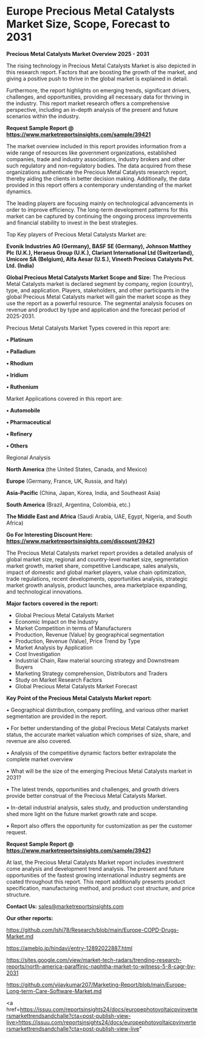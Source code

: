 # Europe Precious Metal Catalysts Market Size, Scope, Forecast to 2031

<Strong> Precious Metal Catalysts Market Overview 2025 - 2031</strong>

The rising technology in Precious Metal Catalysts Market is also depicted in this research report. Factors that are boosting the growth of the market, and giving a positive push to thrive in the global market is explained in detail.

Furthermore, the report highlights on emerging trends, significant drivers, challenges, and opportunities, providing all necessary data for thriving in the industry. This report market research offers a comprehensive perspective, including an in-depth analysis of the present and future scenarios within the industry.

<strong>Request Sample Report @ <a href=https://www.marketreportsinsights.com/sample/39421>https://www.marketreportsinsights.com/sample/39421</a></strong>

The market overview included in this report provides information from a wide range of resources like government organizations, established companies, trade and industry associations, industry brokers and other such regulatory and non-regulatory bodies. The data acquired from these organizations authenticate the Precious Metal Catalysts research report, thereby aiding the clients in better decision making. Additionally, the data provided in this report offers a contemporary understanding of the market dynamics.

The leading players are focusing mainly on technological advancements in order to improve efficiency. The long-term development patterns for this market can be captured by continuing the ongoing process improvements and financial stability to invest in the best strategies.

Top Key players of Precious Metal Catalysts Market are:

<strong>Evonik Industries AG (Germany), BASF SE (Germany), Johnson Matthey Plc (U.K.), Heraeus Group (U.K.), Clariant International Ltd (Switzerland), Umicore SA (Belgium), Alfa Aesar (U.S.), Vineeth Precious Catalysts Pvt. Ltd. (India)</strong>

<strong><b>Global Precious Metal Catalysts Market Scope and Size:</b></strong>
The Precious Metal Catalysts market is declared segment by company, region (country), type, and application. Players, stakeholders, and other participants in the global Precious Metal Catalysts market will gain the market scope as they use the report as a powerful resource. The segmental analysis focuses on revenue and product by type and application and the forecast period of 2025-2031.

Precious Metal Catalysts Market Types covered in this report are:

<strong>•  Platinum

•  Palladium

•  Rhodium

•  Iridium

•  Ruthenium</strong>

Market Applications covered in this report are:

<strong>•  Automobile

•  Pharmaceutical

•  Refinery

•  Others</strong> 

Regional Analysis

<strong>North America</strong> (the United States, Canada, and Mexico)

<strong>Europe</strong> (Germany, France, UK, Russia, and Italy)

<strong>Asia-Pacific</strong> (China, Japan, Korea, India, and Southeast Asia)

<strong>South America</strong> (Brazil, Argentina, Colombia, etc.)

<strong>The Middle East and Africa</strong> (Saudi Arabia, UAE, Egypt, Nigeria, and South Africa)

<strong>Go For Interesting Discount Here: <a href=https://www.marketreportsinsights.com/discount/39421>https://www.marketreportsinsights.com/discount/39421</a></strong>

The Precious Metal Catalysts market report provides a detailed analysis of global market size, regional and country-level market size, segmentation market growth, market share, competitive Landscape, sales analysis, impact of domestic and global market players, value chain optimization, trade regulations, recent developments, opportunities analysis, strategic market growth analysis, product launches, area marketplace expanding, and technological innovations.

<strong><b>Major factors covered in the report:</b></strong>
<ul>
  <li>Global Precious Metal Catalysts Market </li>
  <li>Economic Impact on the Industry</li>
  <li>Market Competition in terms of Manufacturers</li>
  <li>Production, Revenue (Value) by geographical segmentation</li>
  <li>Production, Revenue (Value), Price Trend by Type</li>
  <li>Market Analysis by Application</li>
  <li>Cost Investigation</li>
  <li>Industrial Chain, Raw material sourcing strategy and Downstream Buyers</li>
  <li>Marketing Strategy comprehension, Distributors and Traders</li>
  <li>Study on Market Research Factors</li>
  <li>Global Precious Metal Catalysts Market Forecast</li>
</ul>

<strong><b>Key Point of the Precious Metal Catalysts Market report:</b></strong>

• Geographical distribution, company profiling, and various other market segmentation are provided in the report.

• For better understanding of the global Precious Metal Catalysts market status, the accurate market valuation which comprises of size, share, and revenue are also covered.

• Analysis of the competitive dynamic factors better extrapolate the complete market overview

• What will be the size of the emerging Precious Metal Catalysts market in 2031?

• The latest trends, opportunities and challenges, and growth drivers provide better construal of the Precious Metal Catalysts Market.

• In-detail industrial analysis, sales study, and production understanding shed more light on the future market growth rate and scope.

• Report also offers the opportunity for customization as per the customer request.

<strong>Request Sample Report @ <a href=https://www.marketreportsinsights.com/sample/39421>https://www.marketreportsinsights.com/sample/39421</a></strong>

At last, the Precious Metal Catalysts Market report includes investment come analysis and development trend analysis. The present and future opportunities of the fastest growing international industry segments are coated throughout this report. This report additionally presents product specification, manufacturing method, and product cost structure, and price structure.

<strong>Contact Us:</strong>
sales@marketreportsinsights.com

<strong>Our other reports:</strong>

<a href=https://github.com/Ishi78/Research/blob/main/Europe-COPD-Drugs-Market.md>https://github.com/Ishi78/Research/blob/main/Europe-COPD-Drugs-Market.md</a>

<a href=https://ameblo.jp/hindavi/entry-12892022887.html>https://ameblo.jp/hindavi/entry-12892022887.html</a>

<a href=https://sites.google.com/view/market-tech-radars/trending-research-reports/north-america-paraffinic-naphtha-market-to-witness-5-8-cagr-by-2031>https://sites.google.com/view/market-tech-radars/trending-research-reports/north-america-paraffinic-naphtha-market-to-witness-5-8-cagr-by-2031</a>

<a href=https://github.com/vijaykumar207/Marketing-Report/blob/main/Europe-Long-term-Care-Software-Market.md>https://github.com/vijaykumar207/Marketing-Report/blob/main/Europe-Long-term-Care-Software-Market.md</a>

<a href=https://issuu.com/reportsinsights24/docs/europephotovoltaicpvinvertersmarkettrendsandchalle?cta=post-publish-view-live>https://issuu.com/reportsinsights24/docs/europephotovoltaicpvinvertersmarkettrendsandchalle?cta=post-publish-view-live</a>"
